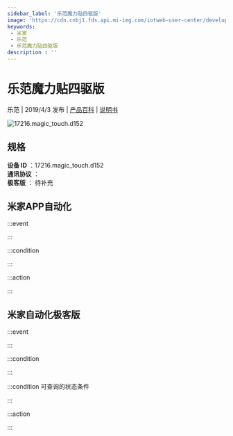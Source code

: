 ```yaml
---
sidebar_label: '乐范魔力贴四驱版'
image: 'https://cdn.cnbj1.fds.api.mi-img.com/iotweb-user-center/developer_1679069106119ASq9Xirs.png?GalaxyAccessKeyId=AKVGLQWBOVIRQ3XLEW&Expires=9223372036854775807&Signature=vSzITBuTi+eDN0l52A0/RSRh//Y='
keywords: 
 - 米家
 - 乐范
 - 乐范魔力贴四驱版
description : ''
---
```

# 乐范魔力贴四驱版

乐范 | 2019/4/3 发布 | [产品百科](https://home.mi.com/webapp/content/baike/product/index.html?model=17216.magic_touch.d152/) | [说明书](https://home.mi.com/views/introduction.html?model=17216.magic_touch.d152&region=cn)

![17216.magic_touch.d152](https://cdn.cnbj1.fds.api.mi-img.com/iotweb-user-center/developer_1679069106119ASq9Xirs.png?GalaxyAccessKeyId=AKVGLQWBOVIRQ3XLEW&Expires=9223372036854775807&Signature=vSzITBuTi+eDN0l52A0/RSRh//Y=)

## 规格  
> 
**设备 ID** ：17216.magic_touch.d152  
**通讯协议** ：  
**极客版**  ： 待补充 


## 米家APP自动化  

:::event  

:::

:::condition  

:::

:::action   

:::

## 米家自动化极客版  

:::event  

:::

:::condition  

:::

:::condition 可查询的状态条件  

:::

:::action  

:::

        
